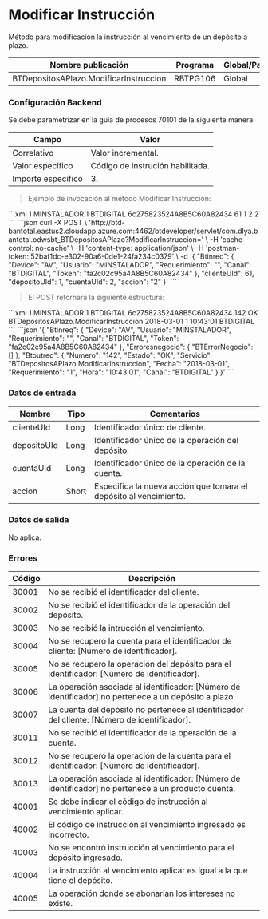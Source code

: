 # Modificar Instrucción 

Método para modificación la instrucción al vencimiento de un depósito a plazo. 

Nombre publicación | Programa | Global/País 
--------- | ----------- | ----------- 
BTDepositosAPlazo.ModificarInstruccion | RBTPG106 | Global 

### Configuración Backend 

Se debe parametrizar en la guía de procesos 70101 de la siguiente manera: 

Campo | Valor 
--------- | -----------  
Correlativo | Valor incremental. 
Valor específico | Código de instrución habilitada. 
Importe específico | 3. 

> Ejemplo de invocación al método Modificar Instrucción: 

<code-group> 
<code-block title="XML" active> 
```xml 
<soapenv:Envelope xmlns:soapenv="http://schemas.xmlsoap.org/soap/envelope/" xmlns:bts="http://uy.com.dlya.bantotal/BTSOA/"> 
   <soapenv:Header/> 
   <soapenv:Body> 
      <bts:BTDepositosAPlazo.ModificarInstruccion> 
         <bts:Btinreq> 
            <bts:Device>1</bts:Device> 
            <bts:Usuario>MINSTALADOR</bts:Usuario> 
            <bts:Requerimiento>1</bts:Requerimiento> 
            <bts:Canal>BTDIGITAL</bts:Canal> 
            <bts:Token>6c275823524A8B5C60A82434</bts:Token> 
         </bts:Btinreq> 
         <bts:clienteUId>61</bts:clienteUId> 
         <bts:depositoUId>1</bts:depositoUId> 
         <bts:cuentaUId>2</bts:cuentaUId> 
         <bts:accion>2</bts:accion> 
      </bts:BTDepositosAPlazo.ModificarInstruccion> 
   </soapenv:Body> 
</soapenv:Envelope> 
``` 
</code-block> 

<code-block title="JSON"> 
```json 
curl -X POST \ 
  'http://btd-bantotal.eastus2.cloudapp.azure.com:4462/btdeveloper/servlet/com.dlya.bantotal.odwsbt_BTDepositosAPlazo?ModificarInstruccion=' \ 
  -H 'cache-control: no-cache' \ 
  -H 'content-type: application/json' \ 
  -H 'postman-token: 52baf1dc-e302-90a6-0de1-24fa234c0379' \ 
  -d '{ 
	"Btinreq": { 
		"Device": "AV", 
		"Usuario": "MINSTALADOR", 
		"Requerimiento": "", 
		"Canal": "BTDIGITAL", 
		"Token": "fa2c02c95a4A8B5C60A82434" 
	}, 
   "clienteUId": 61, 
	"depositoUId": 1, 
	"cuentaUId": 2, 
	"accion": "2"	 
}' 
``` 
</code-block> 
</code-group> 

> El POST retornará la siguiente estructura: 

<code-group> 
<code-block title="XML" active> 
```xml 
<SOAP-ENV:Envelope xmlns:SOAP-ENV="http://schemas.xmlsoap.org/soap/envelope/" xmlns:xsd="http://www.w3.org/2001/XMLSchema" xmlns:SOAP-ENC="http://schemas.xmlsoap.org/soap/encoding/" xmlns:xsi="http://www.w3.org/2001/XMLSchema-instance"> 
   <SOAP-ENV:Body> 
      <BTDepositosAPlazo.ModificarInstruccionResponse xmlns="http://uy.com.dlya.bantotal/BTSOA/"> 
         <Btinreq> 
            <Device>1</Device> 
            <Usuario>MINSTALADOR</Usuario> 
            <Requerimiento>1</Requerimiento> 
            <Canal>BTDIGITAL</Canal> 
            <Token>6c275823524A8B5C60A82434</Token> 
         </Btinreq> 
         <Erroresnegocio></Erroresnegocio> 
         <Btoutreq> 
            <Numero>142</Numero> 
            <Estado>OK</Estado> 
            <Servicio>BTDepositosAPlazo.ModificarInstruccion</Servicio> 
            <Fecha>2018-03-01</Fecha> 
            <Requerimiento>1</Requerimiento> 
            <Hora>10:43:01</Hora> 
            <Canal>BTDIGITAL</Canal> 
         </Btoutreq> 
      </BTDepositosAPlazo.ModificarInstruccionResponse> 
   </SOAP-ENV:Body> 
</SOAP-ENV:Envelope> 
``` 
</code-block> 

<code-block title="JSON"> 
```json 
'{ 
	"Btinreq": { 
		"Device": "AV", 
		"Usuario": "MINSTALADOR", 
		"Requerimiento": "", 
		"Canal": "BTDIGITAL", 
		"Token": "fa2c02c95a4A8B5C60A82434" 
	}, 
    "Erroresnegocio": { 
        "BTErrorNegocio": [] 
    }, 
    "Btoutreq": { 
        "Numero": "142", 
        "Estado": "OK", 
        "Servicio": "BTDepositosAPlazo.ModificarInstruccion", 
        "Fecha": "2018-03-01", 
        "Requerimiento": "1", 
        "Hora": "10:43:01", 
        "Canal": "BTDIGITAL" 
    } 
}' 
``` 
</code-block> 
</code-group>  

### Datos de entrada 

Nombre | Tipo | Comentarios 
--------- | ----------- | ----------- 
clienteUId | Long | Identificador único de cliente. 
depositoUId | Long | Identificador único de la operación del depósito. 
cuentaUId | Long | Identificador único de la operación de la cuenta. 
accion | Short | Especifica la nueva acción que tomara el depósito al vencimiento. 

### Datos de salida 

No aplica. 

### Errores 

Código | Descripción 
--------- | ----------- 
30001 | No se recibió el identificador del cliente. 
30002 | No se recibió el identificador de la operación del depósito. 
30003 | No se recibió la intrucción al vencimiento. 
30004 | No se recuperó la cuenta para el identificador de cliente: [Número de identificador]. 
30005 | No se recuperó la operación del depósito para el identificador: [Número de identificador]. 
30006 | La operación asociada al identificador: [Número de identificador] no pertenece a un depósito a plazo. 
30007 | La cuenta del depósito no pertenece al identificador del cliente: [Número de identificador]. 
30011 | No se recibió el identificador de la operación de la cuenta. 
30012 | No se recuperó la operación de la cuenta para el identificador: [Número de identificador]. 
30013 | La operación asociada al identificador: [Número de identificador] no pertenece a un producto cuenta. 
40001 | Se debe indicar el código de instrucción al vencimiento aplicar. 
40002 | El código de instrucción al vencimiento ingresado es incorrecto. 
40003 | No se encontró instrucción al vencimiento para el depósito ingresado. 
40004 | La instrucción al vencimiento aplicar es igual a la que tiene el depósito. 
40005 | La operación donde se abonarían los intereses no existe. 

 

